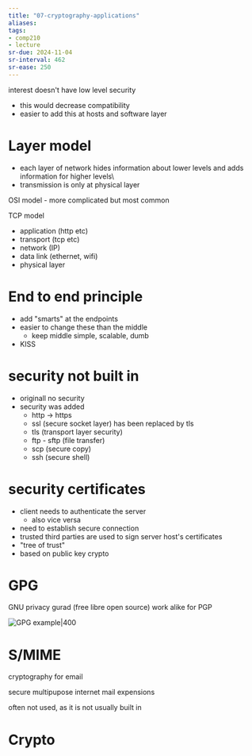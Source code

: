 ```yaml
---
title: "07-cryptography-applications"
aliases: 
tags: 
- comp210
- lecture
sr-due: 2024-11-04
sr-interval: 462
sr-ease: 250
---
```



interest doesn't have low level security
- this would decrease compatibility
- easier to add this at hosts and software layer

# Layer model
- each layer of network hides information about lower levels and adds information for higher levels\
- transmission is only at physical layer

OSI model - more complicated but most common

TCP model
- application (http etc)
- transport (tcp etc)
- network (IP)
- data link (ethernet, wifi)
- physical layer

# End to end principle
- add "smarts" at the endpoints
- easier to change these than the middle
	- keep middle simple, scalable, dumb
- KISS

# security not built in
- originall no security
- security was added
	- http -> https
	- ssl (secure socket layer) has been replaced by tls
	- tls (transport layer security)
	- ftp - sftp (file transfer)
	- scp (secure copy)
	- ssh (secure shell)

# security certificates
- client needs to authenticate the server
	- also vice versa
- need to establish secure connection
- trusted third parties are used to sign server host's certificates
- "tree of trust"
- based on public key crypto

# GPG
GNU privacy gurad (free libre open source) work alike for PGP

![GPG example|400](https://i.imgur.com/9f2TJl2.png)

# S/MIME
cryptography for email

secure multipupose internet mail expensions

often not used, as it is not usually built in

# Crypto

